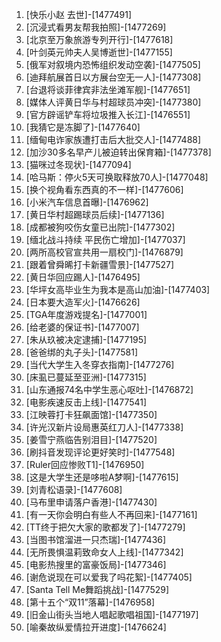 
1. [快乐小赵 去世]-[1477491]
1. [沉浸式看男友帮我拍照]-[1477269]
1. [北京至万象旅游专列开行]-[1477618]
1. [叶剑英元帅夫人吴博逝世]-[1477155]
1. [俄军对叙境内恐怖组织发动空袭]-[1477505]
1. [迪拜航展首日以方展台空无一人]-[1477308]
1. [台退将谈菲律宾非法坐滩军舰]-[1477651]
1. [媒体人评黄日华与村超球员冲突]-[1477380]
1. [官方辟谣铲车将垃圾推入长江]-[1476551]
1. [我猜它是冻脚了]-[1477640]
1. [缅甸电诈家族遭打击后大批交人]-[1477488]
1. [加沙30多名早产儿被迫转出保育箱]-[1477378]
1. [猫咪过冬现状]-[1477094]
1. [哈马斯：停火5天可换取释放70人]-[1477048]
1. [换个视角看东西真的不一样]-[1477606]
1. [小米汽车信息首曝]-[1476962]
1. [黄日华村超踢球员后续]-[1477136]
1. [成都被狗咬伤女童已出院]-[1477302]
1. [缅北战斗持续 平民伤亡增加]-[1477037]
1. [两所高校官宣共用一扇校门]-[1476879]
1. [跟着曾舜晞打卡新疆雪景]-[1477527]
1. [黄日华回应踢人]-[1476495]
1. [华坪女高毕业生为我本是高山加油]-[1477403]
1. [日本要大造军火]-[1476626]
1. [TGA年度游戏提名]-[1477001]
1. [给老婆的保证书]-[1477007]
1. [朱从玖被决定逮捕]-[1477195]
1. [爸爸绑的丸子头]-[1477581]
1. [当代大学生入冬穿衣指南]-[1477276]
1. [床虱已蔓延至亚洲]-[1477315]
1. [山东通报74名中学生恶心呕吐]-[1476872]
1. [电影疾速反击上线]-[1477541]
1. [江映蓉打卡狂飙面馆]-[1477350]
1. [许光汉新片设局惠英红刀人]-[1477338]
1. [姜雪宁燕临告别泪目]-[1477520]
1. [刷抖音发现评论更好笑时]-[1477548]
1. [Ruler回应惨败T1]-[1476950]
1. [这是大学生还是哆啦A梦啊]-[1477615]
1. [刘青松语录]-[1477608]
1. [马布里申请落户香港]-[1477430]
1. [有一天你会明白有些人不再回来]-[1477161]
1. [TT终于把欠大家的歌都发了]-[1477279]
1. [当图书馆溜进一只杰瑞]-[1477436]
1. [无所畏惧温莉致命女人上线]-[1477342]
1. [电影热搜里的富豪饭局]-[1477346]
1. [谢危说现在可以爱我了吗花絮]-[1477405]
1. [Santa Tell Me舞蹈挑战]-[1477529]
1. [第十五个“双11”落幕]-[1476958]
1. [旧金山街头当地人唱起歌唱祖国]-[1477197]
1. [喻秦故纵爱情拉开进度]-[1476624]